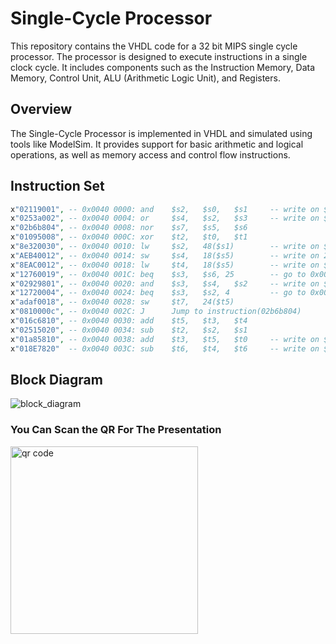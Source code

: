 # Single-Cycle Processor

This repository contains the VHDL code for a 32 bit MIPS single cycle processor. The processor is designed to execute instructions in a single clock cycle. It includes components such as the Instruction Memory, Data Memory, Control Unit, ALU (Arithmetic Logic Unit), and Registers.
## Overview

The Single-Cycle Processor is implemented in VHDL and simulated using tools like ModelSim. It provides support for basic arithmetic and logical operations, as well as memory access and control flow instructions.

## Instruction Set

```vhdl
x"02119001", -- 0x0040 0000: and    $s2,   $s0,   $s1     -- write on $S2 x"00000000"
x"0253a002", -- 0x0040 0004: or     $s4,   $s2,   $s3     -- write on $S4 x"00000036"
x"02b6b804", -- 0x0040 0008: nor    $s7,   $s5,   $s6 
x"01095008", -- 0x0040 000C: xor    $t2,   $t0,   $t1			
x"8e320030", -- 0x0040 0010: lw     $s2,   48($s1)        -- write on $S2 x"00000000"
x"AEB40012", -- 0x0040 0014: sw     $s4,   18($s5)        -- write on 20th location x"00000036"
x"8EAC0012", -- 0x0040 0018: lw     $t4,   18($s5)        -- write on $t4 x"00000036"
x"12760019", -- 0x0040 001C: beq    $s3,   $s6, 25        -- go to 0x0040 0020 instruction
x"02929801", -- 0x0040 0020: and    $s3,   $s4,   $s2     -- write on $S3 x"00000000"
x"12720004", -- 0x0040 0024: beq    $s3,   $s2, 4         -- go to 0x0040 0038 instruction
x"adaf0018", -- 0x0040 0028: sw     $t7,   24($t5)
x"0810000c", -- 0x0040 002C: J      Jump to instruction(02b6b804)
x"016c6810", -- 0x0040 0030: add    $t5,   $t3,   $t4
x"02515020", -- 0x0040 0034: sub    $t2,   $s2,   $s1
x"01a85810", -- 0x0040 0038: add    $t3,   $t5,   $t0     -- write on $t3 x"0000003E"
x"018E7820"  -- 0x0040 003C: sub    $t6,   $t4,   $t6     -- write on $t6 x"0000000A"
```

## Block Diagram

![block_diagram](https://github.com/mohamedabdallah82/Single-Cycle-Processor/blob/main/docs/block_diagram.png) 

### You Can Scan the QR For The Presentation

<img src="https://github.com/mohamedabdallah82/Single-Cycle-Processor/blob/main/docs/pres.jpg" alt="qr code" width="300"/>
